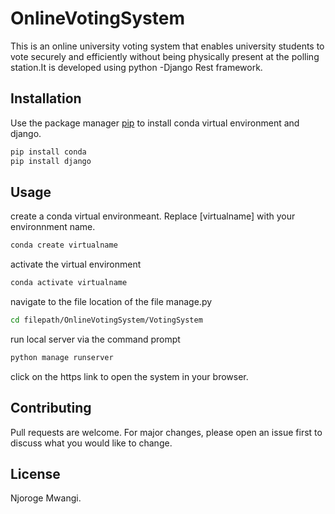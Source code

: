 # OnlineVotingSystem
This is an online university voting system that enables university students to vote securely and efficiently without being physically present at the polling station.It is developed using python -Django Rest framework. 
## Installation

Use the package manager [pip](https://pip.pypa.io/en/stable/) to install conda virtual environment and django.

```bash
pip install conda
pip install django
```

## Usage
create a conda virtual environmeant. Replace [virtualname] with your environnment name.
```bash
conda create virtualname
```
activate the virtual environment
```bash
conda activate virtualname
```
navigate to the file location of the file manage.py
```bash
cd filepath/OnlineVotingSystem/VotingSystem
```
run local server via the command prompt 
```bash
python manage runserver
```
click on the https link to open the system in your browser.
## Contributing
Pull requests are welcome. For major changes, please open an issue first to discuss what you would like to change.


## License
Njoroge Mwangi.

